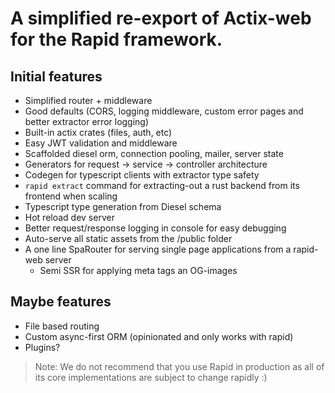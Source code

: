 # A simplified re-export of Actix-web for the Rapid framework.

## Initial features
- Simplified router + middleware
- Good defaults (CORS, logging middleware, custom error pages and better extractor error logging)
- Built-in actix crates (files, auth, etc)
- Easy JWT validation and middleware
- Scaffolded diesel orm, connection pooling, mailer, server state
- Generators for request -> service -> controller architecture
- Codegen for typescript clients with extractor type safety
- `rapid extract` command for extracting-out a rust backend from its frontend when scaling
- Typescript type generation from Diesel schema
- Hot reload dev server
- Better request/response logging in console for easy debugging
- Auto-serve all static assets from the /public folder
- A one line SpaRouter for serving single page applications from a rapid-web server
    - Semi SSR for applying meta tags an OG-images

## Maybe features
- File based routing
- Custom async-first ORM (opinionated and only works with rapid)
- Plugins?

> Note: We do not recommend that you use Rapid in production as all of its core implementations are subject to change rapidly :)
